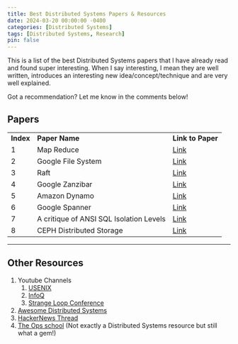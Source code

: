 ```yaml
---
title: Best Distributed Systems Papers & Resources
date: 2024-03-20 00:00:00 -0400
categories: [Distributed Systems]
tags: [Distributed Systems, Research]
pin: false
---
```


This is a list of the best Distributed Systems papers that I have already read and found super interesting. When I say interesting, I mean they are well written, introduces an interesting new idea/concept/technique and are very well explained. 

Got a recommendation? Let me know in the comments below!

## Papers
<table width="100%">
  <tr>
    <td><strong>Index</strong></td>
    <td><strong>Paper Name</strong></td>
    <td><strong>Link to Paper</strong></td>
  </tr>
  <tr>
    <td>1</td>
    <td>Map Reduce</td>
    <td><a href="https://static.googleusercontent.com/media/research.google.com/en//archive/mapreduce-osdi04.pdf" target="_blank">Link</a></td>
  </tr>
  <tr>
    <td>2</td>
    <td>Google File System</td>
    <td><a href="https://static.googleusercontent.com/media/research.google.com/en//archive/gfs-sosp2003.pdf" target="_blank">Link</a></td>
  </tr>
  <tr>
    <td>3</td>
    <td>Raft</td>
    <td><a href="https://raft.github.io/raft.pdf" target="_blank">Link</a></td>
  </tr>
  <tr>
    <td>4</td>
    <td>Google Zanzibar</td>
    <td><a href="https://storage.googleapis.com/gweb-research2023-media/pubtools/pdf/10683a8987dbf0c6d4edcafb9b4f05cc9de5974a.pdf" target="_blank">Link</a></td>
  </tr>
  <tr>
    <td>5</td>
    <td>Amazon Dynamo</td>
    <td><a href="https://assets.amazon.science/ac/1d/eb50c4064c538c8ac440ce6a1d91/dynamo-amazons-highly-available-key-value-store.pdf" target="_blank">Link</a></td>
  </tr>
  <tr>
    <td>6</td>
    <td>Google Spanner</td>
    <td><a href="https://static.googleusercontent.com/media/research.google.com/en//archive/spanner-osdi2012.pdf" target="_blank">Link</a></td>
  </tr>
  <tr>
    <td>7</td>
    <td>A critique of ANSI SQL Isolation Levels</td>
    <td><a href="https://www.microsoft.com/en-us/research/wp-content/uploads/2016/02/tr-95-51.pdf" target="_blank">Link</a></td>
  </tr>
  <tr>
    <td>8</td>
    <td>CEPH Distributed Storage</td>
    <td><a href="https://www.youtube.com/watch?v=PmLPbrf-x9g" target="_blank">Link</a></td>
  </tr>
</table>

<hr/>

## Other Resources

1. Youtube Channels
   1. <a href="https://www.youtube.com/@UsenixOrg" target="_blank">USENIX</a>
   2. <a href="https://www.youtube.com/@infoq" target="_blank">InfoQ</a>
   3. <a href="https://www.youtube.com/@StrangeLoopConf" target="_blank">Strange Loop Conference</a>
2. <a href="https://github.com/theanalyst/awesome-distributed-systems" target="_blank">Awesome Distributed Systems</a>
3. <a href="https://news.ycombinator.com/item?id=25987664" target="_blank">HackerNews Thread</a>
4. <a href="https://www.opsschool.org/index.html" target="_blank">The Ops school</a> (Not exactly a Distributed Systems resource but still what a gem!)

